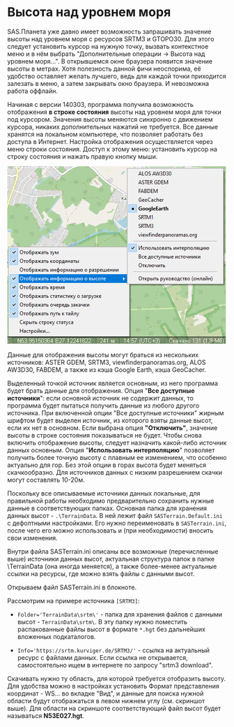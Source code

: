 # Высота над уровнем моря

SAS.Планета уже давно имеет возможность запрашивать значение высоты над уровнем моря с ресурсов SRTM3 и GTOPO30. Для этого следует установить курсор на нужную точку, вызвать контекстное меню и в нём выбрать "Дополнительные операции -> Высота над уровнем моря...". В открывшемся окне браузера появится значение высоты в метрах. Хотя полезность данной фичи неоспорима, её удобство оставляет желать лучшего, ведь для каждой точки приходится залезать в меню, а затем закрывать окно браузера. И невозможна работа оффлайн.

Начиная с версии 140303, программа получила возможность отображения **в строке состояния** высоты над уровнем моря для точки под курсором. Значения высоты меняются синхронно с движением курсора, никаких дополнительных нажатий не требуется. Все данные хранятся на локальном компьютере, что позволяет работать без доступа в Интернет. Настройка отображения осуществляется через меню строки состояния. Доступ к этому меню: установить курсор на строку состояния и нажать правую кнопку мыши.

![](assets/dem-screenshot.png)

Данные для отображения высоты могут браться из нескольких источников: ASTER GDEM, SRTM3, viewfinderpanoramas.org, ALOS AW3D30, FABDEM, а также из кэша Google Earth, кэша GeoCacher. 

Выделенный точкой источник является основным, из него программа будет брать данные для отображения. Опция "**Все доступные источники**": если основной источник не содержит данных, то программа будет пытаться получить данные из любого другого источника. При включенной опции "Все доступные источники" жирным шрифтом будет выделен источник, из которого взяты данные высот, если их нет в основном. Если выбрана опция **"Отключить"**, значение высоты в строке состояния показываться не будет. Чтобы снова включить отображение высоты, следует назначить какой-либо источник данных основным. Опция "**Использовать интерполяцию**" позволяет получить более точную высоту с плавным ее изменением, что особенно актуально для гор. Без этой опции в горах высота будет меняться скачкообразно. Для источников данных с низким разрешением скачки могут составлять 10-20м.

Поскольку все описываемые источники данных локальные, для правильной работы необходимо предварительно сохранить нужные данные в соответствующих папках.
Основная папка для хранения данных высот - `.\TerrainData`. В ней лежит файл `SASTerrain.Default.ini` с дефолтными настройками. Его нужно переименовать в `SASTerrain.ini`, после чего его можно использовать и (при необходимости) вносить свои изменения. 

Внутри файла SASTerrain.ini описаны все возможные (перечисленные выше) источники данных высот, актуальная структура папок в папке \TerrainData (она иногда меняется), а также более-менее актуальные ссылки на ресурсы, где можно взять файлы с данными высот.

Открываем файл SASTerrain.ini в блокноте.

Рассмотрим на примере источника `[SRTM3]`:

- `Folder='TerrainData\srtm\'` - папка для хранения файлов с данными высот - `TerrainData\srtm\`. В эту папку нужно поместить распакованные файлы высот в формате `*.hgt` без дальнейших вложенных подкаталогов. 

- `Info='https://srtm.kurviger.de/SRTM3/'` - ссылка на актуальный ресурс с файлами данных. Если ссылка не открывается, самостоятельно ищем в интернете по запросу "srtm3 download".

Скачивать нужно ту область, для которой требуется отобразить высоту. Для удобства можно в настройках установить Формат представления координат - WS... во вкладке "Вид", и данные для поиска нужной области будут отображаться в левом нижнем углу (см. скриншот выше). Для области на скриншоте соответствующий файл высот будет называться **N53E027.hgt**.